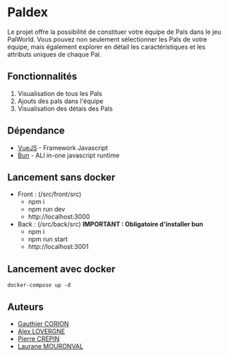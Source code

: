 # Paldex
Le projet offre la possibilité de constituer votre équipe de Pals dans le jeu PalWorld. Vous pouvez non seulement sélectionner les Pals de votre équipe, mais également explorer en détail les caractéristiques et les attributs uniques de chaque Pal.

## Fonctionnalités 
1. Visualisation de tous les Pals
2. Ajouts des pals dans l'équipe
3. Visualisation des détais des Pals

## Dépendance
- [VueJS](https://vuejs.org/) - Framework Javascript
- [Bun](https://bun.sh/docs/installation) - ALl in-one javascript runtime

## Lancement sans docker
- Front : (/src/front/src)
    - npm i
    - npm run dev
    - http://localhost:3000
- Back : (/src/back/src) **IMPORTANT : Obligatoire d'installer bun**
    - npm i
    - npm run start
    - http://localhost:3001

## Lancement avec docker
```docker-compose up -d```

## Auteurs
- [Gauthier CORION](https://github.com/MrBaguette07)
- [Alex LOVERGNE](https://github.com/ArcenIce)
- [Pierre CREPIN](https://github.com/Pierrecrp1)
- [Laurane MOURONVAL](https://github.com/ML-Laurane)